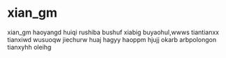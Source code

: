 # xian_gm
xian_gm
haoyangd
huiqi
rushiba
bushuf
xiabig
buyaohul,wwws
tiantianxx
tianxiwd
wusuoqw
jiechurw
huaj
hagyy
haoppm
hjujj
okarb
arbpolongon
tianxyhh
oleihg
